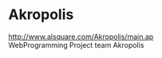 Akropolis
=========
http://www.alsquare.com/Akropolis/main.ap
<br/>
WebProgramming Project team Akropolis